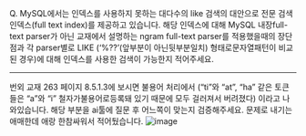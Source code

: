 Q. MySQL에서는 인덱스를 사용하지 못하는 대다수의 like 검색의 대안으로 전문 검색 인덱스(full text index)를 제공하고 있습니다. 
해당 인덱스에 대해 MySQL 내장full-text parser가 아닌 교재에서 설명하는 ngram full-text parser를 적용했을때의 장단점과 
각 parser별로 LIKE (‘%??’(앞부분이 아닌뒷부분일치) 형태로문자열패턴이 비교된 경우)에 대해 인덱스를 사용한 검색이 가능한지 적어주세요.

---
번외
교재 263 페이지 8.5.1.3에 보시면 불용어 처리에서
  (“ti”와 “at”, “ha” 같은 토큰들은 “a”와 “i” 철자가불용어로등록돼 있기 때문에 모두 걸러져서 버려졌다)
이라고 나와있습니다.
해당 부분을 ai툴에 질문 후 어느쪽이 맞는지 검증해주세요.
문제로 내기는 애매한데 애랑 한참싸워서 적어뒀습니다.
![image](https://github.com/user-attachments/assets/1928c4e2-1cf1-48e2-9f29-eee8a8937eb5)

